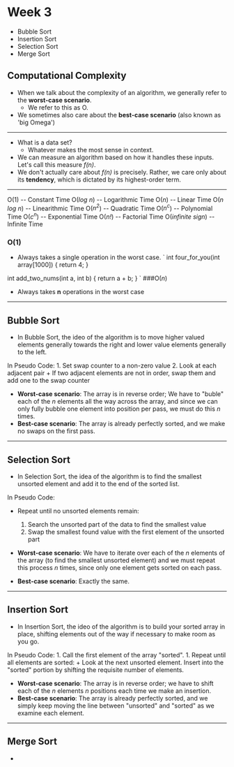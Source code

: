 # Week 3

+ Bubble Sort
+ Insertion Sort
+ Selection Sort
+ Merge Sort

## Computational Complexity
+ When we talk about the complexity of an algorithm, we generally refer
to the **worst-case scenario**.
    + We refer to this as O.
+ We sometimes also care about the **best-case scenario** (also known as 'big Omega')

-----

+ What is a data set?
    + Whatever makes the most sense in context.
+ We can measure an algorithm based on how it handles these inputs.
Let's call this measure *f(n)*.
+ We don't actually care about *f(n)* is precisely. Rather, we care only about its **tendency**, which is dictated by its highest-order term.

-----

O(1) -- Constant Time
O(*log n*) -- Logarithmic Time
O(*n*) -- Linear Time
O(*n log n*) -- Linearithmic Time
O(*n<sup>2</sup>*) -- Quadratic Time
O(*n<sup>c</sup>*) -- Polynomial Time
O(*c<sup>n</sup>*) -- Exponential Time
O(*n!*) -- Factorial Time
O(*infinite sign*) -- Infinite Time

### O(1)
+ Always takes a single operation in the worst case.
`
int four_for_you(int array[1000])
{
    return 4;
}

int add_two_nums(int a, int b)
{
    return a + b;
}
`
###O(*n*)
+ Always takes **n** operations in the worst case

------
## Bubble Sort
+ In Bubble Sort, the ideo of the algorithm is to move higher valued
elements generally towards the right and lower value elements generally
to the left.

In Pseudo Code:
    1. Set swap counter to a non-zero value
    2. Look at each adjacent pair
        + If two adjacent elements are not in order, swap them and add one to the swap counter
+ **Worst-case scenario**: The array is in reverse order; We have to "buble" each of the *n* elements all the way across the array, and since we can only fully bubble one element into position per pass, we must do this *n* times.
+ **Best-case scenario**: The array is already perfectly sorted, and we make no swaps on the first pass.

-------
## Selection Sort
+ In Selection Sort, the idea of the algorithm is to find the smallest unsorted element and add it to the end of the sorted list.

In Pseudo Code:
+ Repeat until no unsorted elements remain:
    1. Search the unsorted part of the data to find the smallest value
    1. Swap the smallest found value with the first element of the unsorted part

+ **Worst-case scenario**: We have to iterate over each of the *n* elements of the array (to find the smallest unsorted element) and we must repeat this process *n* times, since only one element gets sorted on each pass.
+ **Best-case scenario**: Exactly the same.

-------
## Insertion Sort
+ In Insertion Sort, the ideo of the algorithm is to build your sorted array in place, shifting elements out of the way if necessary to make room as you go.

In Pseudo Code:
    1. Call the first element of the array "sorted".
    1. Repeat until all elements are sorted:
        + Look at the next unsorted element. Insert into the "sorted" portion by shifting the requisite number of elements.
+ **Worst-case scenario**: The array is in reverse order; we have to shift each of the *n* elements *n* positions each time we make an insertion.
+ **Best-case scenario**: The array is already perfectly sorted, and we simply keep moving the line between "unsorted" and "sorted" as we examine each element.

-------
## Merge Sort
+ 